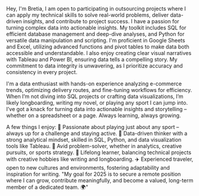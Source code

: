 


Hey, I'm Bretia, I am open to participating in outsourcing projects where I can apply my technical skills to solve real-world problems, deliver data-driven insights, and contribute to project success.
I have a passion for turning complex data into actionable insights. My toolkit includes SQL for efficient database management and deep-dive analyses, and Python for versatile data manipulation and scripting. I'm proficient in Google Sheets and Excel, utilizing advanced functions and pivot tables to make data both accessible and understandable. I also enjoy creating clear visual narratives with Tableau and Power BI, ensuring data tells a compelling story. My commitment to data integrity is unwavering, as I prioritize accuracy and consistency in every project. 


I'm a data enthusiast with hands-on experience analyzing e-commerce trends, optimizing delivery routes, and fine-tuning workflows for efficiency.
When I’m not diving into SQL projects or crafting data visualizations, I’m likely longboarding, writing my novel, or playing any sport I can jump into. 
I’ve got a knack for turning data into actionable insights and storytelling – whether on a spreadsheet or a page. 
Always learning, always growing.

A few things I enjoy:
🏅 Passionate about playing just about any sport – always up for a challenge and staying active.
🧠 Data-driven thinker with a strong analytical mindset, skilled in SQL, Python, and data visualization tools like Tableau.
🧩 Avid problem-solver, whether in analytics, creative pursuits, or sports strategy.
🌱 Lifelong learner, balancing technical projects with creative hobbies like writing and longboarding.
✈️ Experienced traveler, open to new cultures and environments, fostering adaptability and inspiration for writing.
"My goal for 2025 is to secure a remote position where I can grow, contribute meaningfully, and become a valued, long-term member of a dedicated team. 🌍"
